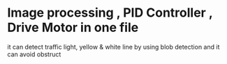 # Image processing , PID Controller , Drive Motor in one file
it can detect traffic light, yellow & white line by using blob detection and it can avoid obstruct
